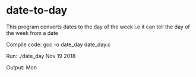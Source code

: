 # date-to-day
This program converts dates to the day of the week i.e it can tell the day of the week from a date 

Compile code: gcc -o date_day date_day.c

Run: ./date_day Nov 19 2018

Output: Mon

